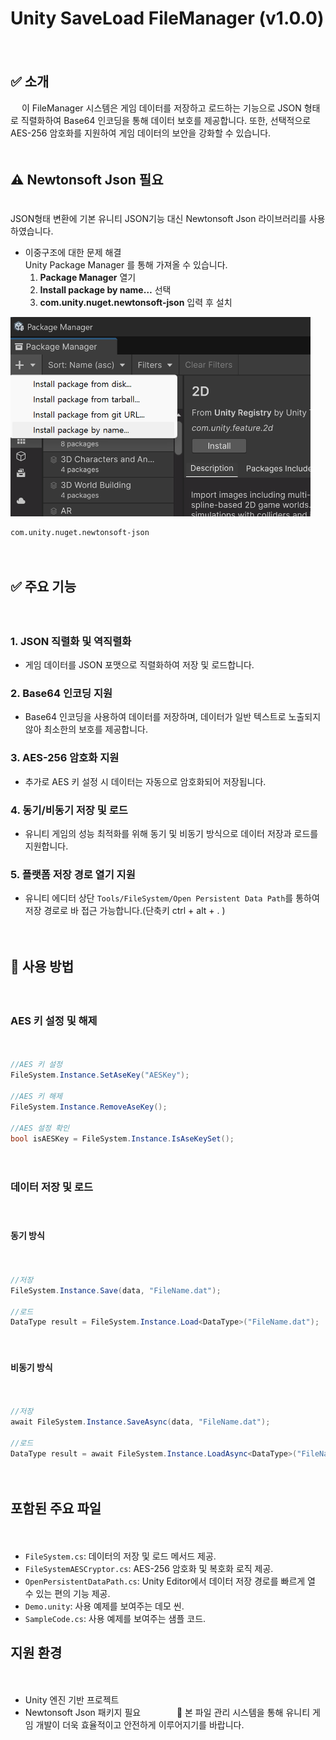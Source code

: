 # Unity SaveLoad FileManager (v1.0.0)  
　
　
## ✅ 소개  
　
이 FileManager 시스템은 게임 데이터를 저장하고 로드하는 기능으로  JSON 형태로 직렬화하여 Base64 인코딩을 통해 데이터 보호를 제공합니다.
또한, 선택적으로 AES-256 암호화를 지원하여 게임 데이터의 보안을 강화할 수 있습니다.  
　
　
## ⚠️ Newtonsoft Json 필요
　  
JSON형태 변환에 기본 유니티 JSON기능 대신 Newtonsoft Json 라이브러리를 사용하였습니다.
- 이중구조에 대한 문제 해결
　  
	Unity Package Manager 를 통해 가져올 수 있습니다.
	1. **Package Manager** 열기
	2. **Install package by name…** 선택 
	3. **com.unity.nuget.newtonsoft-json** 입력 후 설치
　	     
<img src="https://github.com/joylike2/Unity-SaveLoad-FileManager/blob/main/Img_PackageManager.png?raw=true" width="480px">


```none
com.unity.nuget.newtonsoft-json
```



　
## ✅ 주요 기능
　
### 1. JSON 직렬화 및 역직렬화
- 게임 데이터를 JSON 포맷으로 직렬화하여 저장 및 로드합니다.
　
### 2. Base64 인코딩 지원
- Base64 인코딩을 사용하여 데이터를 저장하며, 데이터가 일반 텍스트로 노출되지 않아 최소한의 보호를 제공합니다.
　
### 3. AES-256 암호화 지원
- 추가로 AES 키 설정 시 데이터는 자동으로 암호화되어 저장됩니다.
　
### 4. 동기/비동기 저장 및 로드
- 유니티 게임의 성능 최적화를 위해 동기 및 비동기 방식으로 데이터 저장과 로드를 지원합니다.
　
### 5. 플랫폼 저장 경로 열기 지원
- 유니티 에디터 상단 `Tools/FileSystem/Open Persistent Data Path`를 통하여 저장 경로로 바 접근 가능합니다.(단축키 ctrl + alt + . )

　
　
　
## 📌 사용 방법
　
### AES 키 설정 및 해제
　
```csharp
//AES 키 설정
FileSystem.Instance.SetAseKey("AESKey");

//AES 키 해제
FileSystem.Instance.RemoveAseKey();

//AES 설정 확인
bool isAESKey = FileSystem.Instance.IsAseKeySet();
```
　
　
### 데이터 저장 및 로드
　
#### 동기 방식
　
```csharp
//저장
FileSystem.Instance.Save(data, "FileName.dat");

//로드
DataType result = FileSystem.Instance.Load<DataType>("FileName.dat");
```
　
#### 비동기 방식
　
```csharp
//저장
await FileSystem.Instance.SaveAsync(data, "FileName.dat");
　
//로드
DataType result = await FileSystem.Instance.LoadAsync<DataType>("FileName.dat");
```
　
　
## 포함된 주요 파일
　
- `FileSystem.cs`: 데이터의 저장 및 로드 메서드 제공.
　
- `FileSystemAESCryptor.cs`: AES-256 암호화 및 복호화 로직 제공.
　
- `OpenPersistentDataPath.cs`: Unity Editor에서 데이터 저장 경로를 빠르게 열 수 있는 편의 기능 제공.
　
- `Demo.unity`: 사용 예제를 보여주는 데모 씬.
　
- `SampleCode.cs`: 사용 예제를 보여주는 샘플 코드.
　
　
## 지원 환경
　
- Unity 엔진 기반 프로젝트
　
- Newtonsoft Json 패키지 필요
　
　
　
🎉 본 파일 관리 시스템을 통해 유니티 게임 개발이 더욱 효율적이고 안전하게 이루어지기를 바랍니다.
　
